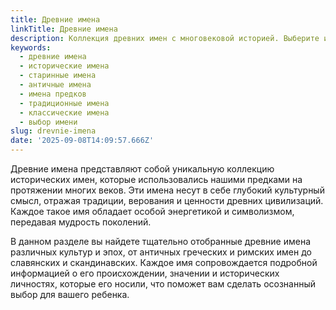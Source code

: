 ```yaml
---
title: Древние имена
linkTitle: Древние имена
description: Коллекция древних имен с многовековой историей. Выберите имя с глубоким культурным наследием и особым значением для вашего ребенка.
keywords:
  - древние имена
  - исторические имена
  - старинные имена
  - античные имена
  - имена предков
  - традиционные имена
  - классические имена
  - выбор имени
slug: drevnie-imena
date: '2025-09-08T14:09:57.666Z'
---
```


Древние имена представляют собой уникальную коллекцию исторических имен, которые использовались нашими предками на протяжении многих веков. Эти имена несут в себе глубокий культурный смысл, отражая традиции, верования и ценности древних цивилизаций. Каждое такое имя обладает особой энергетикой и символизмом, передавая мудрость поколений.

В данном разделе вы найдете тщательно отобранные древние имена различных культур и эпох, от античных греческих и римских имен до славянских и скандинавских. Каждое имя сопровождается подробной информацией о его происхождении, значении и исторических личностях, которые его носили, что поможет вам сделать осознанный выбор для вашего ребенка.
